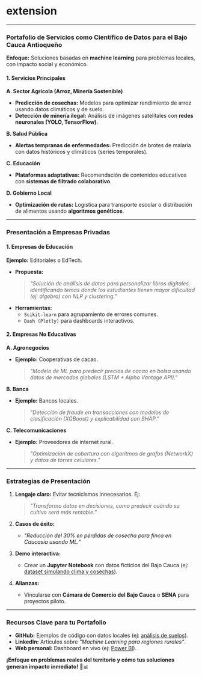 # extension
---

### **Portafolio de Servicios como Científico de Datos para el Bajo Cauca Antioqueño**  
**Enfoque:** Soluciones basadas en **machine learning** para problemas locales, con impacto social y económico.  

#### **1. Servicios Principales**  
**A. Sector Agrícola (Arroz, Minería Sostenible)**  
- **Predicción de cosechas:** Modelos para optimizar rendimiento de arroz usando datos climáticos y de suelo.  
- **Detección de minería ilegal:** Análisis de imágenes satelitales con **redes neuronales (YOLO, TensorFlow)**.  

**B. Salud Pública**  
- **Alertas tempranas de enfermedades:** Predicción de brotes de malaria con datos históricos y climáticos (series temporales).  

**C. Educación**  
- **Plataformas adaptativas:** Recomendación de contenidos educativos con **sistemas de filtrado colaborativo**.  

**D. Gobierno Local**  
- **Optimización de rutas:** Logística para transporte escolar o distribución de alimentos usando **algoritmos genéticos**.  

---

### **Presentación a Empresas Privadas**  

#### **1. Empresas de Educación**  
**Ejemplo:** Editoriales o EdTech.  
- **Propuesta:**  
  > *"Solución de análisis de datos para personalizar libros digitales, identificando temas donde los estudiantes tienen mayor dificultad (ej: álgebra) con NLP y clustering."*  
- **Herramientas:**  
  - `Scikit-learn` para agrupamiento de errores comunes.  
  - `Dash (Plotly)` para dashboards interactivos.  

#### **2. Empresas No Educativas**  
**A. Agronegocios**  
- **Ejemplo:** Cooperativas de cacao.  
  > *"Modelo de ML para predecir precios de cacao en bolsa usando datos de mercados globales (LSTM + Alpha Vantage API)."*  

**B. Banca**  
- **Ejemplo:** Bancos locales.  
  > *"Detección de fraude en transacciones con modelos de clasificación (XGBoost) y explicabilidad con SHAP."*  

**C. Telecomunicaciones**  
- **Ejemplo:** Proveedores de internet rural.  
  > *"Optimización de cobertura con algoritmos de grafos (NetworkX) y datos de torres celulares."*  

---

### **Estrategias de Presentación**  
1. **Lengaje claro:** Evitar tecnicismos innecesarios. Ej:  
   > *"Transformo datos en decisiones, como predecir cuándo su cultivo será más rentable."*  

2. **Casos de éxito:**  
   - *"Reducción del 30% en pérdidas de cosecha para finca en Caucasia usando ML."*  

3. **Demo interactiva:**  
   - Crear un **Jupyter Notebook** con datos ficticios del Bajo Cauca (ej: [dataset simulando clima y cosechas](https://www.kaggle.com/datasets)).  

4. **Alianzas:**  
   - Vincularse con **Cámara de Comercio del Bajo Cauca** o **SENA** para proyectos piloto.  

---

### **Recursos Clave para tu Portafolio**  
- **GitHub:** Ejemplos de código con datos locales (ej: [análisis de suelos](https://github.com/tu_usuario/proyecto_cacao)).  
- **LinkedIn:** Artículos sobre *"Machine Learning para regiones rurales"*.  
- **Web personal:** Dashboard en vivo (ej: [Power BI](https://app.powerbi.com)).  

**¡Enfoque en problemas reales del territorio y cómo tus soluciones generan impacto inmediato!** 🌱📊
